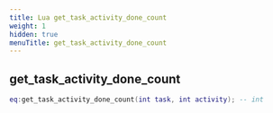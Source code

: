 ```yaml
---
title: Lua get_task_activity_done_count
weight: 1
hidden: true
menuTitle: get_task_activity_done_count
---
```

## get_task_activity_done_count
```lua
eq:get_task_activity_done_count(int task, int activity); -- int
```